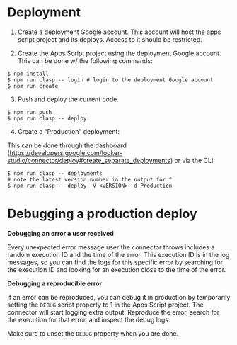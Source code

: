 # Deployment

1. Create a deployment Google account. This account will host the apps script project and its deploys. Access to it should be restricted.

2. Create the Apps Script project using the deployment Google account. This can be done w/ the following commands:

  ```
  $ npm install
  $ npm run clasp -- login # login to the deployment Google account
  $ npm run create
  ```

3. Push and deploy the current code.

  ```
  $ npm run push
  $ npm run clasp -- deploy
  ```

4. Create a “Production” deployment:

  This can be done through the dashboard (https://developers.google.com/looker-studio/connector/deploy#create_separate_deployments) or via the CLI:

  ```
  $ npm run clasp -- deployments
  # note the latest version number in the output for ^
  $ npm run clasp -- deploy -V <VERSION> -d Production
  ```

# Debugging a production deploy

**Debugging an error a user received**

Every unexpected error message user the connector throws includes a random execution ID and the time of the error. This
execution ID is in the log messages, so you can find the logs for this specific error by searching for the execution ID
and looking for an execution close to the time of the error.

**Debugging a reproducible error**

If an error can be reproduced, you can debug it in production by temporarily setting the `DEBUG` script property to 1
in the Apps Script project. The connector will start logging extra output. Reproduce the error, search for the execution
for that error, and inspect the debug logs.

Make sure to unset the `DEBUG` property when you are done.
